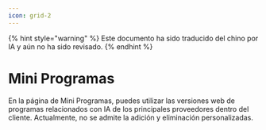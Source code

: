 ```yaml
---
icon: grid-2
---
```


{% hint style="warning" %}
Este documento ha sido traducido del chino por IA y aún no ha sido revisado.
{% endhint %}

# Mini Programas

En la página de Mini Programas, puedes utilizar las versiones web de programas relacionados con IA de los principales proveedores dentro del cliente. Actualmente, no se admite la adición y eliminación personalizadas.
